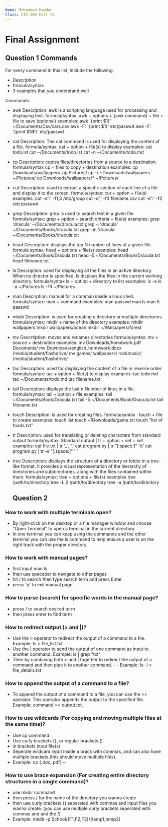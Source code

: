 ```yaml
---
Name: Mohammed Hamdan
Class: CIS 106 Fall 23
---
```


# Final Assignment

## Question 1 Commands
For every command in this list, include the following:
* Description
* formula/syntax
* 3 examples that you understand well

Commands:

* awk
  Description: awk is a scripting language used for processing and displaying text.
  formula/syntax: awk + options + {awk command} + file + file to save (optional)
  examples:
  awk '{print $1}' ~/Documents/Csv/cars.csv
  awk -F: '{print $1}' etc/passwd
  awk -F: '{print $NF}' etc/passwd
* cat
  Description: The cat command is used for displaying the content of a file. 
  formula/syntax: cat + option + file(s) to display
  examples:
  cat todo.lst
  cat ~/Documents/todo.lst
 cat -n ~/Documents/todo.md
* cp
  Description: copies files/directories from a source to a destination.
  formula/syntax cp + files to copy + destination
  examples:
  cp Downloads/wallpapers.zip Pictures/
  cp -r ~Downloads/wallpapers ~/Pictures/
  cp Downloads/wallpapers/* ~/Pcitures/
* cut
  Description: used to extract a specific section of each line of a file and display it to the screen.
  formula/syntax: cut + option + file(s)
  examples:
  cut -d':' -f1,3 /etc/group
  cut -d',' -f3 filename.csv
  cut -d':' -f2 /etc/passwd
* grep
  Description: grep is used to search text in a given file.
  formula/syntax: grep + option + search criteria + file(s)
  examples:
  grep 'dracula' ~/Documents/dracula.txt
  grep -i 'dracula' ~/Documents/Books/dracula.txt
  grep -in 'dracula' ~/Documents/Books/dracula.txt
* head
  Description: displays the top N number of lines of a given file.
  formula syntax: head + options + file(s) 
  examples: 
  head ~/Documents/Book/Dracula.txt
  head -5 ~/Documents/Book/Dracula.txt
  head filename.txt
* ls 
 Description: used for displaying all the files in an active directory. When no director is specified, ls displays the files in the current working directory.
 formula/syntax ls + option + directory to list
 examples: 
 ls -a
 ls -a ~/Pictures
 ls -1R ~/Pictures
* man
  Description: manual for a comman inside a linux shell.
  formula/syntax: man + command
  examples: 
  man passwd
  man ls
  man 5 passwd
* mkdir
  Description: is used for creating a directory or multiple directories.
  formula/syntax: mkdir + name of the directory
  examples: 
  mkdir wallpapers
  mkdir wallpapers/ocean 
  mkdir ~/Wallpapers/forest
* mv
  Descrtiption: moves and renames directories
  formula/syntax: mv + source + destination
  examples:
  mv Downloads/homework.pdf Documents/
  mv Downloads/english_homework.docx /media/student/flashdrive/
  mv games/ wallpapers/ rockmusic/ /media/student/flashdrive/
* tac
  Description: used for displaying the content of a file in reverse order.
  formula/syntax: tac + option + file(s) to display
  examples:
  tac todo.md
  tac ~/Documents/todo.md
  tac filename.txt
* tail
  Description: displays the last n Number of lines in a file.
  formula/syntax: tail + option + file
  examples:
  tail ~/Documents/Book/Dracula.txt
  tail -5 ~/Documents/Book/Dracula.txt
  tail filename.txt
* touch 
 Description: is used for creating files.
 formula/syntax : touch + file to create
 examples: 
  touch list
  touch ~/Downloads/game.txt
  touch "list of foods.txt"
* tr
  Description: used for translating or deleting characters from standard output
  formula/syntax: Standard output | tr + option + set + set
  examples:
  cat file.txt | tr '_', '.'
  cat program.py | tr "[:space:]" '\t'
  cat program.py | tr -s "[:space:]" ' '
* tree
  Description: displays the structure of a directory or folder in a tree-like format. It provides a visual representation of the hierarchy of directories and subdirectories, along with the files contained within them.
  formula/syntax: tree + options + file(s)
  examples
   tree /path/to/directory
   tree -L 2 /path/to/directory
   tree -a /path/to/directory

  ## Question 2

### How to work with multiple terminals open?
 - By right-click on the desktop or a file manager window and choose "Open Terminal" to open a terminal in the current directory. 
 - In one terminal you can keep using the commands and the other terminal you can use the ls command to help ensure a user is on the right track with the proper directory.
### How to work with manual pages?
 - first input man ls
 - then use spacebar to navigate to other pages
 - hit / to search then type search term and press Enter
 - press 'q' to exit manual page.
### How to parse (search) for specific words in the manual page?
 - press / to search desired term
 - then press enter to find term
### How to redirect output (> and |)?
 - Use the > operator to redirect  the output of a command to a file.  Example: ls > file_list.txt
 - Use the | operator to  send the output of one command as input to another command. Example: ls | grep "txt"
 - Then by combining both > and | together to redirect the output of a command and then pipe it to another command. -   - Example: ls -l > file_details.txt
### How to append the output of a command to a file?
 - To append the output of a command to a file, you can use the >> operator. This operator appends the output to the specified file. Example: command >> output.txt. 
### How to use wildcards (For copying and moving multiple files at the same time)?
 - Use cp command
 - Use curly brackets {}, or regular brackets ()
 - in brackets input file(s)
 - Seperate wildcard input inside a brack with commas, and can also have multiple brackets.(this should move multiple files). 
 - Example: cp {*.doc,*.pdf} ~
### How to use brace expansion (For creating entire directory structures in a single command)?
 - use mkdir command
 - then press / for the name of the directory you wanna create
 - then use curly brackets {} seperated with commas and input files you wanna create. (you can use multiple curly brackets seperated with commas and and the /)
 - Example: mkdir -p School/{F1,F2,F3}/{temp1,temp2}



  
